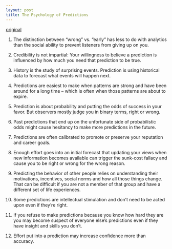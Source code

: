 ```yaml
---
layout: post
title: The Psychology of Predictions
---
```


[original](https://www.collaborativefund.com/blog/the-psychology-of-prediction/)

1. The distinction between “wrong” vs. “early” has less to do with analytics than the social ability to prevent listeners from giving up on you.

2. Credibility is not impartial: Your willingness to believe a prediction is influenced by how much you need that prediction to be true.

3. History is the study of surprising events. Prediction is using historical data to forecast what events will happen next.

4. Predictions are easiest to make when patterns are strong and have been around for a long time – which is often when those patterns are about to expire.

5. Prediction is about probability and putting the odds of success in your favor. But observers mostly judge you in binary terms, right or wrong.

6. Past predictions that end up on the unfortunate side of probabilistic odds might cause hesitancy to make more predictions in the future.

7. Predictions are often calibrated to promote or preserve your reputation and career goals.

8. Enough effort goes into an initial forecast that updating your views when new information becomes available can trigger the sunk-cost fallacy and cause you to be right or wrong for the wrong reason.

9. Predicting the behavior of other people relies on understanding their motivations, incentives, social norms and how all those things change. That can be difficult if you are not a member of that group and have a different set of life experiences.

10. Some predictions are intellectual stimulation and don’t need to be acted upon even if they’re right.

11. If you refuse to make predictions because you know how hard they are you may become suspect of everyone else’s predictions even if they have insight and skills you don’t.

12. Effort put into a prediction may increase confidence more than accuracy.


